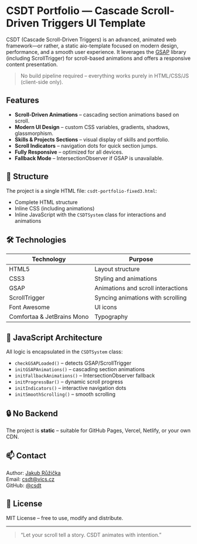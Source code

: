 # CSDT Portfolio — Cascade Scroll-Driven Triggers UI Template

CSDT (Cascade Scroll-Driven Triggers) is an advanced, animated web framework—or rather, a static aio-template focused on modern design, performance, and a smooth user experience. It leverages the [GSAP](https://greensock.com/gsap/) library (including ScrollTrigger) for scroll-based animations and offers a responsive content presentation.

> No build pipeline required – everything works purely in HTML/CSS/JS (client-side only).

##  Features

- **Scroll-Driven Animations** – cascading section animations based on scroll.
- **Modern UI Design** – custom CSS variables, gradients, shadows, glassmorphism.
- **Skills & Projects Sections** – visual display of skills and portfolio.
- **Scroll Indicators** – navigation dots for quick section jumps.
- **Fully Responsive** – optimized for all devices.
- **Fallback Mode** – IntersectionObserver if GSAP is unavailable.

## 📂 Structure

The project is a single HTML file: `csdt-portfolio-fixed3.html`:

- Complete HTML structure
- Inline CSS (including animations)
- Inline JavaScript with the `CSDTSystem` class for interactions and animations

## 🛠️ Technologies

| Technology                | Purpose                                |
| ------------------------- | -------------------------------------- |
| HTML5                     | Layout structure                       |
| CSS3                      | Styling and animations                 |
| GSAP                      | Animations and scroll interactions     |
| ScrollTrigger             | Syncing animations with scrolling      |
| Font Awesome              | UI icons                               |
| Comfortaa & JetBrains Mono| Typography                             |

## 🧠 JavaScript Architecture

All logic is encapsulated in the `CSDTSystem` class:

- `checkGSAPLoaded()` – detects GSAP/ScrollTrigger
- `initGSAPAnimations()` – cascading section animations
- `initFallbackAnimations()` – IntersectionObserver fallback
- `initProgressBar()` – dynamic scroll progress
- `initIndicators()` – interactive navigation dots
- `initSmoothScrolling()` – smooth scrolling

## 🔒 No Backend

The project is **static** – suitable for GitHub Pages, Vercel, Netlify, or your own CDN.

## 📫 Contact

Author: [Jakub Růžička](https://ruzickajakub.cz)  
Email: [csdt@vics.cz](mailto:csdt@vics.cz)  
GitHub: [@csdt](https://github.com/ruzickaio/csdt)

## 📄 License

MIT License – free to use, modify and distribute.

---

> “Let your scroll tell a story. CSDT animates with intention.”
